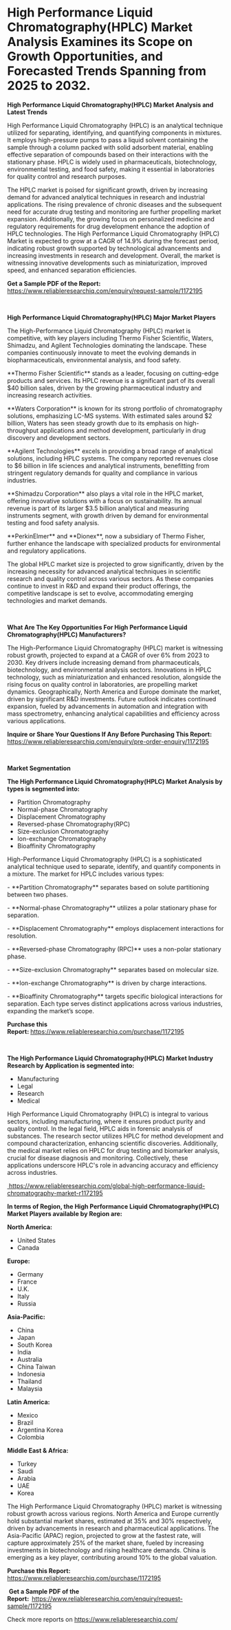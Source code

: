 <p><h1>High Performance Liquid Chromatography(HPLC) Market Analysis Examines its Scope on Growth Opportunities, and Forecasted Trends Spanning from 2025 to 2032.</h1></p><p><strong>High Performance Liquid Chromatography(HPLC) Market Analysis and Latest Trends</strong></p>
<p><p>High Performance Liquid Chromatography (HPLC) is an analytical technique utilized for separating, identifying, and quantifying components in mixtures. It employs high-pressure pumps to pass a liquid solvent containing the sample through a column packed with solid adsorbent material, enabling effective separation of compounds based on their interactions with the stationary phase. HPLC is widely used in pharmaceuticals, biotechnology, environmental testing, and food safety, making it essential in laboratories for quality control and research purposes.</p><p>The HPLC market is poised for significant growth, driven by increasing demand for advanced analytical techniques in research and industrial applications. The rising prevalence of chronic diseases and the subsequent need for accurate drug testing and monitoring are further propelling market expansion. Additionally, the growing focus on personalized medicine and regulatory requirements for drug development enhance the adoption of HPLC technologies. The High Performance Liquid Chromatography (HPLC) Market is expected to grow at a CAGR of 14.9% during the forecast period, indicating robust growth supported by technological advancements and increasing investments in research and development. Overall, the market is witnessing innovative developments such as miniaturization, improved speed, and enhanced separation efficiencies.</p></p>
<p><strong>Get a Sample PDF of the Report:&nbsp;</strong> <a href="https://www.reliableresearchiq.com/enquiry/request-sample/1172195?utm_campaign=3055&utm_medium=2&utm_source=Github&utm_content=ia&utm_term=11042025&utm_id=high-performance-liquid-chromatographyhplc">https://www.reliableresearchiq.com/enquiry/request-sample/1172195</a></p>
<p>&nbsp;</p>
<p><strong>High Performance Liquid Chromatography(HPLC) Major Market Players</strong></p>
<p><p>The High-Performance Liquid Chromatography (HPLC) market is competitive, with key players including Thermo Fisher Scientific, Waters, Shimadzu, and Agilent Technologies dominating the landscape. These companies continuously innovate to meet the evolving demands in biopharmaceuticals, environmental analysis, and food safety.</p><p>**Thermo Fisher Scientific** stands as a leader, focusing on cutting-edge products and services. Its HPLC revenue is a significant part of its overall $40 billion sales, driven by the growing pharmaceutical industry and increasing research activities.</p><p>**Waters Corporation** is known for its strong portfolio of chromatography solutions, emphasizing LC-MS systems. With estimated sales around $2 billion, Waters has seen steady growth due to its emphasis on high-throughput applications and method development, particularly in drug discovery and development sectors.</p><p>**Agilent Technologies** excels in providing a broad range of analytical solutions, including HPLC systems. The company reported revenues close to $6 billion in life sciences and analytical instruments, benefitting from stringent regulatory demands for quality and compliance in various industries.</p><p>**Shimadzu Corporation** also plays a vital role in the HPLC market, offering innovative solutions with a focus on sustainability. Its annual revenue is part of its larger $3.5 billion analytical and measuring instruments segment, with growth driven by demand for environmental testing and food safety analysis.</p><p>**PerkinElmer** and **Dionex**, now a subsidiary of Thermo Fisher, further enhance the landscape with specialized products for environmental and regulatory applications. </p><p>The global HPLC market size is projected to grow significantly, driven by the increasing necessity for advanced analytical techniques in scientific research and quality control across various sectors. As these companies continue to invest in R&D and expand their product offerings, the competitive landscape is set to evolve, accommodating emerging technologies and market demands.</p></p>
<p>&nbsp;</p>
<p><strong>What Are The Key Opportunities For High Performance Liquid Chromatography(HPLC) Manufacturers?</strong></p>
<p><p>The High-Performance Liquid Chromatography (HPLC) market is witnessing robust growth, projected to expand at a CAGR of over 6% from 2023 to 2030. Key drivers include increasing demand from pharmaceuticals, biotechnology, and environmental analysis sectors. Innovations in HPLC technology, such as miniaturization and enhanced resolution, alongside the rising focus on quality control in laboratories, are propelling market dynamics. Geographically, North America and Europe dominate the market, driven by significant R&D investments. Future outlook indicates continued expansion, fueled by advancements in automation and integration with mass spectrometry, enhancing analytical capabilities and efficiency across various applications.</p></p>
<p><strong>Inquire or Share Your Questions If Any Before Purchasing This Report:</strong> <a href="https://www.reliableresearchiq.com/enquiry/pre-order-enquiry/1172195?utm_campaign=3055&utm_medium=2&utm_source=Github&utm_content=ia&utm_term=11042025&utm_id=high-performance-liquid-chromatographyhplc">https://www.reliableresearchiq.com/enquiry/pre-order-enquiry/1172195</a></p>
<p>&nbsp;</p>
<p><strong>Market Segmentation</strong></p>
<p><strong>The High Performance Liquid Chromatography(HPLC) Market Analysis by types is segmented into:</strong></p>
<p><ul><li>Partition Chromatography</li><li>Normal-phase Chromatography</li><li>Displacement Chromatography</li><li>Reversed-phase Chromatography(RPC)</li><li>Size-exclusion Chromatography</li><li>Ion-exchange Chromatography</li><li>Bioaffinity Chromatography</li></ul></p>
<p><p>High-Performance Liquid Chromatography (HPLC) is a sophisticated analytical technique used to separate, identify, and quantify components in a mixture. The market for HPLC includes various types: </p><p>- **Partition Chromatography** separates based on solute partitioning between two phases.</p><p>- **Normal-phase Chromatography** utilizes a polar stationary phase for separation.</p><p>- **Displacement Chromatography** employs displacement interactions for resolution.</p><p>- **Reversed-phase Chromatography (RPC)** uses a non-polar stationary phase.</p><p>- **Size-exclusion Chromatography** separates based on molecular size.</p><p>- **Ion-exchange Chromatography** is driven by charge interactions.</p><p>- **Bioaffinity Chromatography** targets specific biological interactions for separation. Each type serves distinct applications across various industries, expanding the market’s scope.</p></p>
<p><strong>Purchase this Report:&nbsp;</strong><a href="https://www.reliableresearchiq.com/purchase/1172195?utm_campaign=3055&utm_medium=2&utm_source=Github&utm_content=ia&utm_term=11042025&utm_id=high-performance-liquid-chromatographyhplc">https://www.reliableresearchiq.com/purchase/1172195</a></p>
<p>&nbsp;</p>
<p><strong>The High Performance Liquid Chromatography(HPLC) Market Industry Research by Application is segmented into:</strong></p>
<p><ul><li>Manufacturing</li><li>Legal</li><li>Research</li><li>Medical</li></ul></p>
<p><p>High Performance Liquid Chromatography (HPLC) is integral to various sectors, including manufacturing, where it ensures product purity and quality control. In the legal field, HPLC aids in forensic analysis of substances. The research sector utilizes HPLC for method development and compound characterization, enhancing scientific discoveries. Additionally, the medical market relies on HPLC for drug testing and biomarker analysis, crucial for disease diagnosis and monitoring. Collectively, these applications underscore HPLC's role in advancing accuracy and efficiency across industries.</p></p>
<p><a href="https://www.reliableresearchiq.com/global-high-performance-liquid-chromatography-market-r1172195?utm_campaign=3055&utm_medium=2&utm_source=Github&utm_content=ia&utm_term=11042025&utm_id=high-performance-liquid-chromatographyhplc">&nbsp;https://www.reliableresearchiq.com/global-high-performance-liquid-chromatography-market-r1172195</a></p>
<p><strong>In terms of Region, the High Performance Liquid Chromatography(HPLC) Market Players available by Region are:</strong></p>
<p>
    <p> <strong> North America: </strong>
        <ul>
            <li>United States</li>
            <li>Canada</li>
        </ul>
        </p> 
    <p> <strong> Europe: </strong>
        <ul>
            <li>Germany</li>
            <li>France</li>
            <li>U.K.</li>
            <li>Italy</li>
            <li>Russia</li>
        </ul>
        </p> 
    <p> <strong> Asia-Pacific: </strong>
        <ul>
            <li>China</li>
            <li>Japan</li>
            <li>South Korea</li>
            <li>India</li>
            <li>Australia</li>
            <li>China Taiwan</li>
            <li>Indonesia</li>
            <li>Thailand</li>
            <li>Malaysia</li>
        </ul>
        </p> 
    <p> <strong> Latin America: </strong>
        <ul>
            <li>Mexico</li>
            <li>Brazil</li>
            <li>Argentina Korea</li>
            <li>Colombia</li>
        </ul>
        </p> 
    <p> <strong> Middle East & Africa: </strong>
        <ul>
            <li>Turkey</li>
            <li>Saudi</li>
            <li>Arabia</li>
            <li>UAE</li>
            <li>Korea</li>
        </ul>
    </p>
    </p>
<p><p>The High Performance Liquid Chromatography (HPLC) market is witnessing robust growth across various regions. North America and Europe currently hold substantial market shares, estimated at 35% and 30% respectively, driven by advancements in research and pharmaceutical applications. The Asia-Pacific (APAC) region, projected to grow at the fastest rate, will capture approximately 25% of the market share, fueled by increasing investments in biotechnology and rising healthcare demands. China is emerging as a key player, contributing around 10% to the global valuation.</p></p>
<p><strong>Purchase this Report: </strong><a href="https://www.reliableresearchiq.com/purchase/1172195?utm_campaign=3055&utm_medium=2&utm_source=Github&utm_content=ia&utm_term=11042025&utm_id=high-performance-liquid-chromatographyhplc">https://www.reliableresearchiq.com/purchase/1172195</a></p>
<p>&nbsp;<strong>Get a Sample PDF of the Report:&nbsp;&nbsp;</strong><a href="https://www.reliableresearchiq.com/enquiry/request-sample/1172195?utm_campaign=3055&utm_medium=2&utm_source=Github&utm_content=ia&utm_term=11042025&utm_id=high-performance-liquid-chromatographyhplc">https://www.reliableresearchiq.com/enquiry/request-sample/1172195</a></p>
<p><strong></strong></p>
<p>Check more reports on <a href="https://www.reliableresearchiq.com/?utm_campaign=3055&utm_medium=2&utm_source=Github&utm_content=ia&utm_term=11042025&utm_id=high-performance-liquid-chromatographyhplc">https://www.reliableresearchiq.com/</a></p>